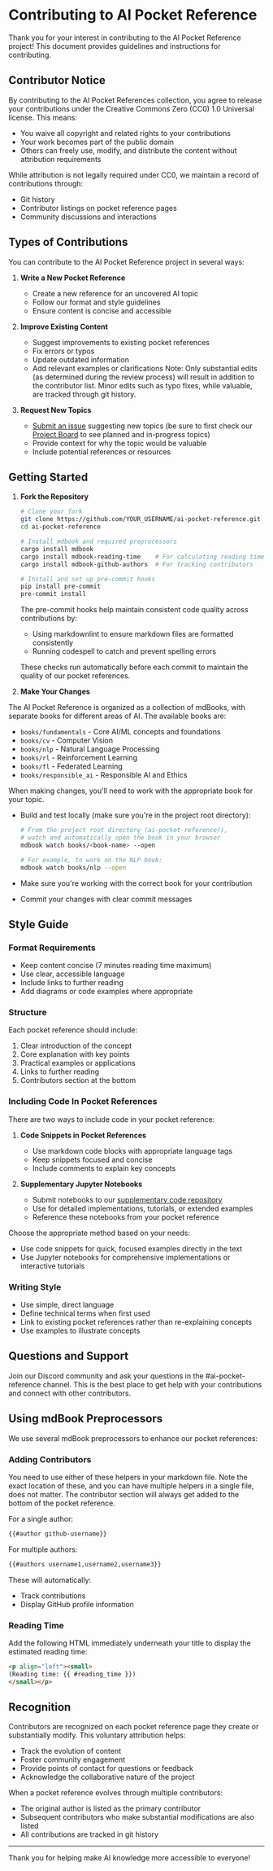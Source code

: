 # Contributing to AI Pocket Reference

Thank you for your interest in contributing to the AI Pocket Reference project!
This document provides guidelines and instructions for contributing.

## Contributor Notice

By contributing to the AI Pocket References collection, you agree to release your
contributions under the Creative Commons Zero (CC0) 1.0 Universal license. This
means:

- You waive all copyright and related rights to your contributions
- Your work becomes part of the public domain
- Others can freely use, modify, and distribute the content without attribution requirements

While attribution is not legally required under CC0, we maintain a record of
contributions through:

- Git history
- Contributor listings on pocket reference pages
- Community discussions and interactions

## Types of Contributions

You can contribute to the AI Pocket Reference project in several ways:

1. **Write a New Pocket Reference**

   - Create a new reference for an uncovered AI topic
   - Follow our format and style guidelines
   - Ensure content is concise and accessible

2. **Improve Existing Content**

   - Suggest improvements to existing pocket references
   - Fix errors or typos
   - Update outdated information
   - Add relevant examples or clarifications
     Note: Only substantial edits (as determined during the review process) will
     result in addition to the contributor list. Minor edits such as typo fixes,
     while valuable, are tracked through git history.

3. **Request New Topics**
   - [Submit an issue](https://github.com/VectorInstitute/ai-pocket-reference/issues/new/choose)
     suggesting new topics (be sure to first check our
     [Project Board](https://github.com/orgs/VectorInstitute/projects/7) to see
     planned and in-progress topics)
   - Provide context for why the topic would be valuable
   - Include potential references or resources

## Getting Started

1. **Fork the Repository**

   ```bash
   # Clone your fork
   git clone https://github.com/YOUR_USERNAME/ai-pocket-reference.git
   cd ai-pocket-reference

   # Install mdbook and required preprocessors
   cargo install mdbook
   cargo install mdbook-reading-time    # For calculating reading time
   cargo install mdbook-github-authors  # For tracking contributors

   # Install and set up pre-commit hooks
   pip install pre-commit
   pre-commit install
   ```

   The pre-commit hooks help maintain consistent code quality across contributions
   by:

   - Using markdownlint to ensure markdown files are formatted consistently
   - Running codespell to catch and prevent spelling errors

   These checks run automatically before each commit to maintain the quality of
   our pocket references.

2. **Make Your Changes**

The AI Pocket Reference is organized as a collection of mdBooks, with separate
books for different areas of AI. The available books are:

- `books/fundamentals` - Core AI/ML concepts and foundations
- `books/cv` - Computer Vision
- `books/nlp` - Natural Language Processing
- `books/rl` - Reinforcement Learning
- `books/fl` - Federated Learning
- `books/responsible_ai` - Responsible AI and Ethics

When making changes, you'll need to work with the appropriate book for your topic.

- Build and test locally (make sure you're in the project root directory):

  ```bash
  # From the project root directory (ai-pocket-reference/),
  # watch and automatically open the book in your browser
  mdbook watch books/<book-name> --open

  # For example, to work on the NLP book:
  mdbook watch books/nlp --open
  ```

- Make sure you're working with the correct book for your contribution
- Commit your changes with clear commit messages

## Style Guide

### Format Requirements

- Keep content concise (7 minutes reading time maximum)
- Use clear, accessible language
- Include links to further reading
- Add diagrams or code examples where appropriate

### Structure

Each pocket reference should include:

1. Clear introduction of the concept
2. Core explanation with key points
3. Practical examples or applications
4. Links to further reading
5. Contributors section at the bottom

### Including Code In Pocket References

There are two ways to include code in your pocket reference:

1. **Code Snippets in Pocket References**

   - Use markdown code blocks with appropriate language tags
   - Keep snippets focused and concise
   - Include comments to explain key concepts

2. **Supplementary Jupyter Notebooks**
   - Submit notebooks to our [supplementary code repository](URL_TO_REPO)
   - Use for detailed implementations, tutorials, or extended examples
   - Reference these notebooks from your pocket reference

Choose the appropriate method based on your needs:

- Use code snippets for quick, focused examples directly in the text
- Use Jupyter notebooks for comprehensive implementations or interactive tutorials

### Writing Style

- Use simple, direct language
- Define technical terms when first used
- Link to existing pocket references rather than re-explaining concepts
- Use examples to illustrate concepts

## Questions and Support

Join our Discord community and ask your questions in the #ai-pocket-reference
channel. This is the best place to get help with your contributions and connect
with other contributors.

## Using mdBook Preprocessors

We use several mdBook preprocessors to enhance our pocket references:

### Adding Contributors

You need to use either of these helpers in your markdown file. Note the exact
location of these, and you can have multiple helpers in a single file, does not
matter. The contributor section will always get added to the bottom of the pocket
reference.

For a single author:

```markdown
{{#author github-username}}
```

For multiple authors:

```markdown
{{#authors username1,username2,username3}}
```

These will automatically:

- Track contributions
- Display GitHub profile information

### Reading Time

Add the following HTML immediately underneath your title to display the estimated
reading time:

```markdown
<p align="left"><small>
(Reading time: {{ #reading_time }})
</small></p>
```

## Recognition

Contributors are recognized on each pocket reference page they create or
substantially modify. This voluntary attribution helps:

- Track the evolution of content
- Foster community engagement
- Provide points of contact for questions or feedback
- Acknowledge the collaborative nature of the project

When a pocket reference evolves through multiple contributors:

- The original author is listed as the primary contributor
- Subsequent contributors who make substantial modifications are also listed
- All contributions are tracked in git history

---

Thank you for helping make AI knowledge more accessible to everyone!
